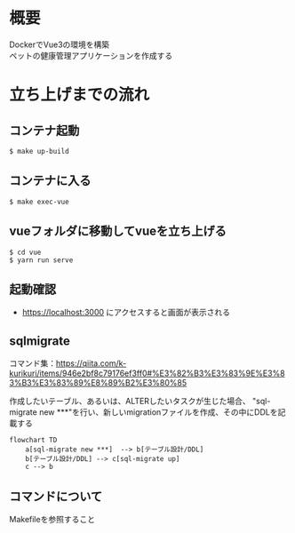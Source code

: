 # 概要
DockerでVue3の環境を構築  
ペットの健康管理アプリケーションを作成する

# 立ち上げまでの流れ
## コンテナ起動
```
$ make up-build
```

## コンテナに入る
```
$ make exec-vue
```

## vueフォルダに移動してvueを立ち上げる
```
$ cd vue
$ yarn run serve
```

## 起動確認
* [https://localhost:3000](https://localhost:3000) にアクセスすると画面が表示される

## sqlmigrate
コマンド集：https://qiita.com/k-kurikuri/items/946e2bf8c79176ef3ff0#%E3%82%B3%E3%83%9E%E3%83%B3%E3%83%89%E8%89%B2%E3%80%85

作成したいテーブル、あるいは、ALTERしたいタスクが生じた場合、
"sql-migrate new ***"を行い、新しいmigrationファイルを作成、その中にDDLを記載する

```mermaid
flowchart TD
    a[sql-migrate new ***]  --> b[テーブル設計/DDL]
    b[テーブル設計/DDL] --> c[sql-migrate up]
    c --> b
```

## コマンドについて
Makefileを参照すること